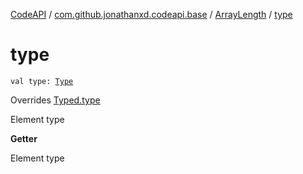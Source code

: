 [CodeAPI](../../index.md) / [com.github.jonathanxd.codeapi.base](../index.md) / [ArrayLength](index.md) / [type](.)

# type

`val type: `[`Type`](http://docs.oracle.com/javase/6/docs/api/java/lang/reflect/Type.html)

Overrides [Typed.type](../-typed/type.md)

Element type

**Getter**

Element type

